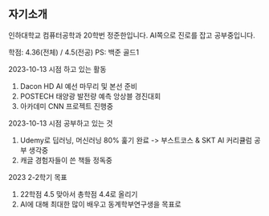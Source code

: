 ## 자기소개

인하대학교 컴퓨터공학과 20학번 정준한입니다. AI쪽으로 진로를 잡고 공부중입니다.

학점: 4.36(전체) / 4.5(전공)
PS: 백준 골드1

2023-10-13 시점 하고 있는 활동
1. Dacon HD AI 예선 마무리 및 본선 준비
2. POSTECH 태양광 발전량 예측 앙상블 경진대회
3. 아카데미 CNN 프로젝트 진행중

2023-10-13 시점 공부하고 있는 것
1. Udemy로 딥러닝, 머신러닝 80% 훑기 완료 -> 부스트코스 & SKT AI 커리큘럼 공부 생각중
2. 캐글 경험자들이 쓴 책들 정독중

2023 2-2학기 목표
1. 22학점 4.5 맞아서 총학점 4.4로 올리기
2. AI에 대해 최대한 많이 배우고 동계학부연구생을 목표로
